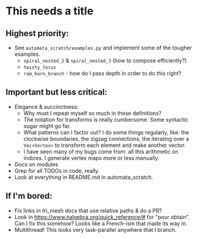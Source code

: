 # This needs a title

## Highest priority:

- See `automata_scratch/examples.py` and implement some of the tougher
  examples.
  - `spiral_nested_2` & `spiral_nested_3` (how to compose
    efficiently?)
  - `twisty_torus`
  - `ram_horn_branch` - how do I pass depth in order to do this right?

## Important but less critical:

- Elegance & succinctness:
  - Why must I repeat myself so much in these definitions?
  - The notation for transforms is really cumbersome.  Some syntactic
    sugar might go far.
  - What patterns can I factor out?  I do some things regularly, like:
    the clockwise boundaries, the zigzag connections, the iterating over
    a `Vec<Vertex>` to transform each element and make another vector.
  - I have seen many of my bugs come from: all this arithmetic on
    indices.  I generate vertex maps more or less manually.
- Docs on modules
- Grep for all TODOs in code, really.
- Look at everything in README.md in automata_scratch.

## If I'm bored:

- Fix links in tri_mesh docs that use relative paths & do a PR?
- Look in https://www.nalgebra.org/quick_reference/# for "pour
  obtain".  Can I fix this somehow?  Looks like a French-ism that made
  its way in.
- Multithread!  This looks very task-parallel anywhere that I branch.
